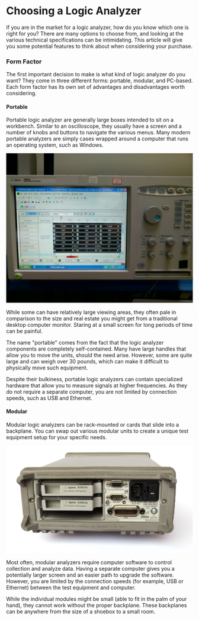 # Choosing a Logic Analyzer

If you are in the market for a logic analyzer, how do you know which one is right for you? There are many options to choose from, and looking at the various technical specifications can be intimidating. This article will give you some potential features to think about when considering your purchase.

### Form Factor

The first important decision to make is what kind of logic analyzer do you want? They come in three different forms: portable, modular, and PC-based. Each form factor has its own set of advantages and disadvantages worth considering.

#### Portable

Portable logic analyzer are generally large boxes intended to sit on a workbench. Similar to an oscilloscope, they usually have a screen and a number of knobs and buttons to navigate the various menus. Many modern portable analyzers are simply cases wrapped around a computer that runs an operating system, such as Windows.

![](../.gitbook/assets/logic_analyzer_agilent_16902a.jpg)

While some can have relatively large viewing areas, they often pale in comparison to the size and real estate you might get from a traditional desktop computer monitor. Staring at a small screen for long periods of time can be painful.

The name "portable" comes from the fact that the logic analyzer components are completely self-contained. Many have large handles that allow you to move the units, should the need arise. However, some are quite large and can weigh over 30 pounds, which can make it difficult to physically move such equipment.

Despite their bulkiness, portable logic analyzers can contain specialized hardware that allow you to measure signals at higher frequencies. As they do not require a separate computer, you are not limited by connection speeds, such as USB and Ethernet.

#### Modular

Modular logic analyzers can be rack-mounted or cards that slide into a backplane. You can swap out various modular units to create a unique test equipment setup for your specific needs.

![](../.gitbook/assets/data_acquisition_agilent_-2.jpg)

Most often, modular analyzers require computer software to control collection and analyze data. Having a separate computer gives you a potentially larger screen and an easier path to upgrade the software. However, you are limited by the connection speeds \(for example, USB or Ethernet\) between the test equipment and computer.

While the individual modules might be small \(able to fit in the palm of your hand\), they cannot work without the proper backplane. These backplanes can be anywhere from the size of a shoebox to a small room.

